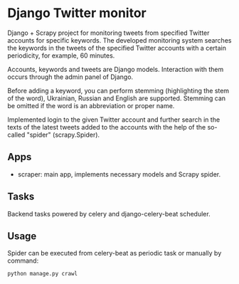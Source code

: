 # Django Twitter monitor
Django + Scrapy project for monitoring tweets from specified Twitter accounts for specific keywords.
The developed monitoring system searches the keywords in the tweets of the specified Twitter accounts with a certain
periodicity, for example, 60 minutes.

Accounts, keywords and tweets are Django models. Interaction with them occurs through the admin panel of Django.

Before adding a keyword, you can perform stemming (highlighting the stem of the word),
Ukrainian, Russian and English are supported. Stemming can be omitted if the word is an abbreviation or proper name.

Implemented login to the given Twitter account and further search in the texts of the latest tweets added
to the accounts with the help of the so-called "spider" (scrapy.Spider).

## Apps
* scraper: main app, implements necessary models and Scrapy spider.

## Tasks
Backend tasks powered by celery and django-celery-beat scheduler.

## Usage
Spider can be executed from celery-beat as periodic task or manually by command:
```
python manage.py crawl
```
